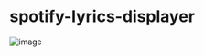 # spotify-lyrics-displayer

![image](https://user-images.githubusercontent.com/72708245/184983460-961c96da-9c2e-4e30-8d64-de3b57c2cdac.png)
